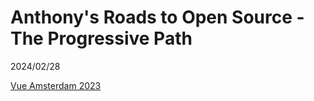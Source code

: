 # Anthony's Roads to Open Source - The Progressive Path

2024/02/28

[Vue Amsterdam 2023](https://vuejs.amsterdam/)
